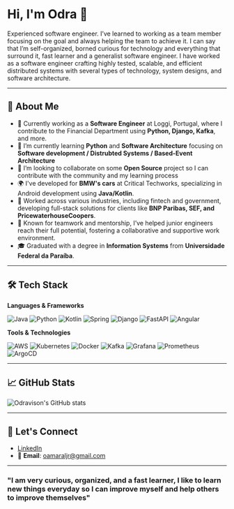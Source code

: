 # Hi, I'm Odra 👋

Experienced software engineer. I’ve learned to working as a team member focusing on the goal and always helping the team to achieve it. I can say that I’m self-organized, borned curious for technology and everything that surround it, fast learner and a generalist software engineer. I have worked as a software engineer crafting highly tested, scalable, and efficient distributed systems with several types of technology, system designs, and software architecture.

---

## 🚀 About Me

- 🔭 Currently working as a **Software Engineer** at Loggi, Portugal, where I contribute to the Financial Department using **Python, Django, Kafka**, and more.
- 🌱 I’m currently learning **Python** and **Software Architecture** focusing on **Software development / Distrubted Systems / Based-Event Architecture**
- 👯 I’m looking to collaborate on some **Open Source** project so I can contribute with the community and my learning process
- 🌍 I've developed for **BMW's cars** at Critical Techworks, specializing in Android development using **Java/Kotlin**.
- 💼 Worked across various industries, including fintech and government, developing full-stack solutions for clients like **BNP Paribas, SEF, and PricewaterhouseCoopers**.
- 🤝 Known for teamwork and mentorship, I’ve helped junior engineers reach their full potential, fostering a collaborative and supportive work environment.
- 🎓 Graduated with a degree in **Information Systems** from **Universidade Federal da Paraíba**.

---

## 🛠️ Tech Stack

**Languages & Frameworks**

![Java](https://img.shields.io/badge/Java-ED8B00?style=for-the-badge&logo=java&logoColor=white) ![Python](https://img.shields.io/badge/Python-3776AB?style=for-the-badge&logo=python&logoColor=white) ![Kotlin](https://img.shields.io/badge/Kotlin-0095D5?style=for-the-badge&logo=kotlin&logoColor=white) ![Spring](https://img.shields.io/badge/Spring-6DB33F?style=for-the-badge&logo=spring&logoColor=white) ![Django](https://img.shields.io/badge/Django-092E20?style=for-the-badge&logo=django&logoColor=white) ![FastAPI](https://img.shields.io/badge/FastAPI-005571?style=for-the-badge&logo=fastapi&logoColor=white) ![Angular](https://img.shields.io/badge/Angular-DD0031?style=for-the-badge&logo=angular&logoColor=white)

**Tools & Technologies**

![AWS](https://img.shields.io/badge/AWS-232F3E?style=for-the-badge&logo=amazon-aws&logoColor=white) ![Kubernetes](https://img.shields.io/badge/Kubernetes-326CE5?style=for-the-badge&logo=kubernetes&logoColor=white) ![Docker](https://img.shields.io/badge/Docker-2496ED?style=for-the-badge&logo=docker&logoColor=white) ![Kafka](https://img.shields.io/badge/Apache%20Kafka-231F20?style=for-the-badge&logo=apache-kafka&logoColor=white) ![Grafana](https://img.shields.io/badge/Grafana-F46800?style=for-the-badge&logo=grafana&logoColor=white) ![Prometheus](https://img.shields.io/badge/Prometheus-E6522C?style=for-the-badge&logo=prometheus&logoColor=white) ![ArgoCD](https://img.shields.io/badge/ArgoCD-FE5000?style=for-the-badge&logo=argo&logoColor=white)

---

## 📈 GitHub Stats

![Odravison's GitHub stats](https://github-readme-stats.vercel.app/api?username=odravison&show_icons=true&theme=radical)

---

## 🔗 Let's Connect

- [LinkedIn](https://linkedin.com/in/odravison)
- 📧 **Email**: oamaraljr@gmail.com

---

### "I am very curious, organized, and a fast learner, I like to learn new things everyday so I can improve myself and help others to improve themselves"
